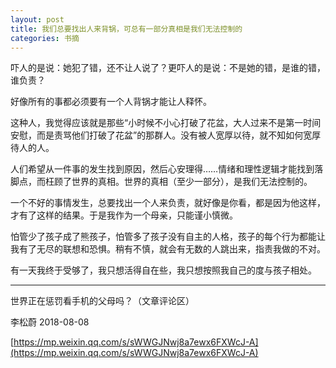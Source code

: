 ```yaml
---
layout: post
title: 我们总要找出人来背锅，可总有一部分真相是我们无法控制的
categories: 书摘
---
```


吓人的是说：她犯了错，还不让人说了？更吓人的是说：不是她的错，是谁的错，谁负责？

好像所有的事都必须要有一个人背锅才能让人释怀。

这种人，我觉得应该就是那些“小时候不小心打破了花盆，大人过来不是第一时间安慰，而是责骂他们打破了花盆”的那群人。没有被人宽厚以待，就不知如何宽厚待人的人。

人们希望从一件事的发生找到原因，然后心安理得……情绪和理性逻辑才能找到落脚点，而枉顾了世界的真相。世界的真相（至少一部分），是我们无法控制的。

一个不好的事情发生，总要找出一个人来负责，就好像是你看，都是因为他这样，才有了这样的结果。于是我作为一个母亲，只能谨小慎微。

怕管少了孩子成了熊孩子，怕管多了孩子没有自主的人格，孩子的每个行为都能让我有了无尽的联想和恐惧。稍有不慎，就会有无数的人跳出来，指责我做的不对。

有一天我终于受够了，我只想活得自在些，我只想按照我自己的度与孩子相处。

---

世界正在惩罚看手机的父母吗？（文章评论区）

李松蔚  2018-08-08

[https://mp.weixin.qq.com/s/sWWGJNwj8a7ewx6FXWcJ-A](https://mp.weixin.qq.com/s/sWWGJNwj8a7ewx6FXWcJ-A)